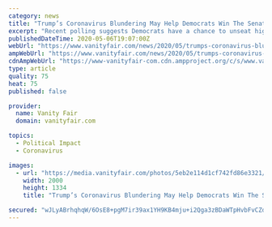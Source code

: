 ```yaml
---
category: news
title: "Trump’s Coronavirus Blundering May Help Democrats Win The Senate"
excerpt: "Recent polling suggests Democrats have a chance to unseat high-profile Republican incumbents in Senate toss-ups, making a flip of the upper chamber a possibility."
publishedDateTime: 2020-05-06T19:07:00Z
webUrl: "https://www.vanityfair.com/news/2020/05/trumps-coronavirus-blundering-may-help-democrats-win-the-senate"
ampWebUrl: "https://www.vanityfair.com/news/2020/05/trumps-coronavirus-blundering-may-help-democrats-win-the-senate/amp"
cdnAmpWebUrl: "https://www-vanityfair-com.cdn.ampproject.org/c/s/www.vanityfair.com/news/2020/05/trumps-coronavirus-blundering-may-help-democrats-win-the-senate/amp"
type: article
quality: 75
heat: 75
published: false

provider:
  name: Vanity Fair
  domain: vanityfair.com

topics:
  - Political Impact
  - Coronavirus

images:
  - url: "https://media.vanityfair.com/photos/5eb2e114d1cf742fd86e3321/master/pass/Schumer56.jpg"
    width: 2000
    height: 1334
    title: "Trump’s Coronavirus Blundering May Help Democrats Win The Senate"

secured: "wJLyABrhqhqW/6OsE8+pgM7ir39ax1YH9KB4mju+i2Qga3zBDaWTpHvbFvCZdb5HbiN6AhMGo8WoM3RibDEDsqHrTd5E/sQwtxfgYojfSkkqy5JS0q4hpIzuNlKAW969TlB0XRs0TGDnjFTqJeJCmXTdXife9gbGE3RBtZzYYa55Sz4N1BZrO0mwNEPBx9N9Lvs9FFZxZ9qKj+YwI4TBocefnj8MjGvn72ICF+54DD4kqh+PEpGI2sGLLwJKJzCgya/Xs6IpwnShYapKyFVZJdjjYEMO0ZiTHDLIEDFVQ8/dSnag8IQe3FoTnTIBSYOTinfa6/B6pRbN0RRUaZORkyOFeoLt+/iSJwkdffICSz5XMcmB5A0HxrEX1CZVgLwpltDyxju7LR2r8IbKR5yumn/beFwUPY1ocnHZ0YSeNhiJVPDU+g/uP/A9FdrLMfZlAXO70vdPi77eCXtVLXFjPMM5FyyH+8FtRhCvQxhfky0=;Gwf8q3MgNu51V0N/7S/jfA=="
---
```


